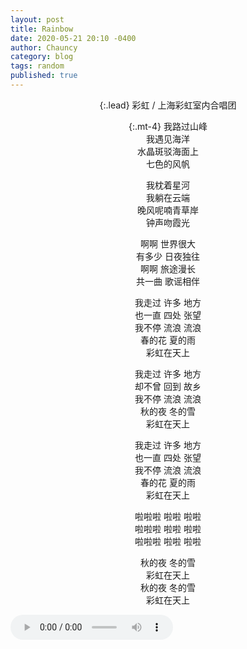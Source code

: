 ```yaml
---
layout: post
title: Rainbow
date: 2020-05-21 20:10 -0400
author: Chauncy
category: blog
tags: random
published: true
---
```


{:.lead}
彩虹 / 上海彩虹室内合唱团

{:.mt-4}
我路过山峰  
我遇见海洋  
水晶斑驳海面上  
七色的风帆  

我枕着星河  
我躺在云端  
晚风呢喃青草岸  
钟声吻霞光  

啊啊 世界很大  
有多少 日夜独往  
啊啊 旅途漫长  
共一曲 歌谣相伴  

我走过 许多 地方  
也一直 四处 张望  
我不停 流浪 流浪  
春的花 夏的雨  
彩虹在天上  


我走过 许多 地方  
却不曾 回到 故乡  
我不停 流浪 流浪  
秋的夜 冬的雪  
彩虹在天上  
 
我走过 许多 地方  
也一直 四处 张望  
我不停 流浪 流浪  
春的花 夏的雨  
彩虹在天上  

啦啦啦 啦啦 啦啦  
啦啦啦 啦啦 啦啦  
啦啦啦 啦啦 啦啦  

秋的夜 冬的雪  
彩虹在天上  
秋的夜 冬的雪  
彩虹在天上  

<div class="d-flex justify-content-center my-4">
    <audio controls autoplay style="width: 260px; height: 40px;">
        <source src="/assets/mp3/上海彩虹室内合唱团 - 彩虹.mp3" type="audio/mpeg">
    </audio>
</div>

<style>
    p { text-align: center !important; }
</style>